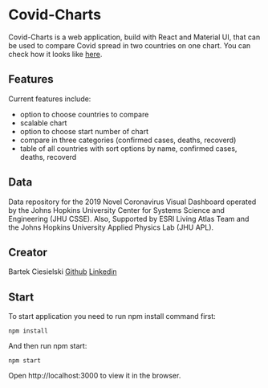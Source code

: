 # Covid-Charts

Covid-Charts is a web application, build with React and Material UI, that can be used to compare Covid spread in two countries on one chart. You can check how it looks like [here](https://bartek-ciesielski.github.io/covid-charts-rect-app/).

## Features

Current features include:

- option to choose countries to compare
- scalable chart
- option to choose start number of chart
- compare in three categories (confirmed cases, deaths, recoverd)
- table of all countries with sort options by name, confirmed cases, deaths, recoverd


## Data

Data repository for the 2019 Novel Coronavirus Visual Dashboard operated by the Johns Hopkins University Center for Systems Science and Engineering (JHU CSSE). Also, Supported by ESRI Living Atlas Team and the Johns Hopkins University Applied Physics Lab (JHU APL).


## Creator

Bartek Ciesielski [Github](https://github.com/bartek-ciesielski) [Linkedin](https://www.linkedin.com/in/bartek-ciesielski/)

## Start

To start application you need to run npm install command first:

`npm install`

And then run npm start:

`npm start`

Open http://localhost:3000 to view it in the browser.
